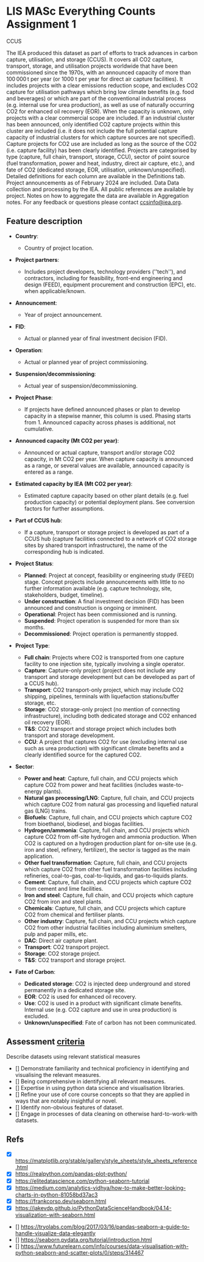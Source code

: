 # LIS MASc Everything Counts Assignment 1

CCUS

The IEA produced this dataset as part of efforts to track advances in carbon capture, utilisation, and storage (CCUS). It covers all CO2 capture, transport, storage, and utilisation projects worldwide that have been commissioned since the 1970s, with an announced capacity of more than 100 000 t per year (or 1000 t per year for direct air capture facilities). It includes projects with a clear emissions reduction scope, and excludes CO2 capture for utilisation pathways which bring low climate benefits (e.g. food and beverages) or which are part of the conventional industrial process (e.g. internal use for urea production), as well as use of naturally occurring CO2 for enhanced oil recovery (EOR). When the capacity is unknown, only projects with a clear commercial scope are included. If an industrial cluster has been announced, only identified CO2 capture projects within this cluster are included (i.e. it does not include the full potential capture capacity of industrial clusters for which capture sources are not specified). Capture projects for CO2 use are included as long as the source of the CO2 (i.e. capture facility) has been clearly identified. Projects are categorised by type (capture, full chain, transport, storage, CCU), sector of point source (fuel transformation, power and heat, industry, direct air capture, etc.), and fate of CO2 (dedicated storage, EOR, utilisation, unknown/unspecified). Detailed definitions for each column are available in the Definitions tab. Project announcements as of February 2024 are included. Data Data collection and processing by the IEA. All public references are available by project. Notes on how to aggregate the data are available in Aggregation notes. For any feedback or questions please contact ccsinfo@iea.org.

## Feature description

- **Country**: 
  - Country of project location.

- **Project partners**: 
  - Includes project developers, technology providers (''tech''), and contractors, including for feasibility, front-end engineering and design (FEED), equipment procurement and construction (EPC), etc. when applicable/known.

- **Announcement**: 
    -   Year of project announcement.
- **FID**: 
    - Actual or planned year of final investment decision (FID).
- **Operation**: 
    - Actual or planned year of project commissioning.
- **Suspension/decommissioning**: 
    - Actual year of suspension/decommissioning.

- **Project Phase**: 
  - If projects have defined announced phases or plan to develop capacity in a stepwise manner, this column is used. Phasing starts from 1. Announced capacity across phases is additional, not cumulative.

- **Announced capacity (Mt CO2 per year)**: 
  - Announced or actual capture, transport and/or storage CO2 capacity, in Mt CO2 per year. When capture capacity is announced as a range, or several values are available, announced capacity is entered as a range.

- **Estimated capacity by IEA (Mt CO2 per year)**: 
  - Estimated capture capacity based on other plant details (e.g. fuel production capacity) or potential deployment plans. See conversion factors for further assumptions.

- **Part of CCUS hub**: 
  - If a capture, transport or storage project is developed as part of a CCUS hub (capture facilities connected to a network of CO2 storage sites by shared transport infrastructure), the name of the corresponding hub is indicated.
  

- **Project Status**: 
  - **Planned**: Project at concept, feasibility or engineering study (FEED) stage. Concept projects include announcements with little to no further information available (e.g. capture technology, site, stakeholders, budget, timeline).
  - **Under construction**: A final investment decision (FID) has been announced and construction is ongoing or imminent.
  - **Operational**: Project has been commissioned and is running.
  - **Suspended**: Project operation is suspended for more than six months.
  - **Decommissioned**: Project operation is permanently stopped.

- **Project Type**: 
  - **Full chain**: Projects where CO2 is transported from one capture facility to one injection site, typically involving a single operator.
  - **Capture**: Capture-only project (project does not include any transport and storage development but can be developed as part of a CCUS hub).
  - **Transport**: CO2 transport-only project, which may include CO2 shipping, pipelines, terminals with liquefaction stations/buffer storage, etc.
  - **Storage**: CO2 storage-only project (no mention of connecting infrastructure), including both dedicated storage and CO2 enhanced oil recovery (EOR).
  - **T&S**: CO2 transport and storage project which includes both transport and storage development.
  - **CCU**: A project that captures CO2 for use (excluding internal use such as urea production) with significant climate benefits and a clearly identified source for the captured CO2.

- **Sector**: 
  - **Power and heat**: Capture, full chain, and CCU projects which capture CO2 from power and heat facilities (includes waste-to-energy plants).
  - **Natural gas processing/LNG**: Capture, full chain, and CCU projects which capture CO2 from natural gas processing and liquefied natural gas (LNG) trains.
  - **Biofuels**: Capture, full chain, and CCU projects which capture CO2 from bioethanol, biodiesel, and biogas facilities.
  - **Hydrogen/ammonia**: Capture, full chain, and CCU projects which capture CO2 from off-site hydrogen and ammonia production. When CO2 is captured on a hydrogen production plant for on-site use (e.g. iron and steel, refinery, fertilizer), the sector is tagged as the main application.
  - **Other fuel transformation**: Capture, full chain, and CCU projects which capture CO2 from other fuel transformation facilities including refineries, coal-to-gas, coal-to-liquids, and gas-to-liquids plants.
  - **Cement**: Capture, full chain, and CCU projects which capture CO2 from cement and lime facilities.
  - **Iron and steel**: Capture, full chain, and CCU projects which capture CO2 from iron and steel plants.
  - **Chemicals**: Capture, full chain, and CCU projects which capture CO2 from chemical and fertiliser plants.
  - **Other industry**: Capture, full chain, and CCU projects which capture CO2 from other industrial facilities including aluminium smelters, pulp and paper mills, etc.
  - **DAC**: Direct air capture plant.
  - **Transport**: CO2 transport project.
  - **Storage**: CO2 storage project.
  - **T&S**: CO2 transport and storage project.

- **Fate of Carbon**: 
  - **Dedicated storage**: CO2 is injected deep underground and stored permanently in a dedicated storage site.
  - **EOR**: CO2 is used for enhanced oil recovery.
  - **Use**: CO2 is used in a product with significant climate benefits. Internal use (e.g. CO2 capture and use in urea production) is excluded.
  - **Unknown/unspecified**: Fate of carbon has not been communicated.

## Assessment [criteria](https://cortex.lis.ac.uk/courses/311/pages/assessment-brief)

Describe datasets using relevant statistical measures

-   [] Demonstrate familiarity and technical proficiency in identifying and visualising the relevant measures.
-   [] Being comprehensive in identifying all relevant measures.
-   [] Expertise in using python data science and visualisation libraries.
-   [] Refine your use of core course concepts so that they are applied in ways that are notably insightful or novel.
-   [] Identify non-obvious features of dataset.
-   [] Engage in processes of data cleaning on otherwise hard-to-work-with datasets.

## Refs

-   [x] https://matplotlib.org/stable/gallery/style_sheets/style_sheets_reference.html
-   [x] https://realpython.com/pandas-plot-python/
-   [x] https://elitedatascience.com/python-seaborn-tutorial
-   [x] https://medium.com/analytics-vidhya/how-to-make-better-looking-charts-in-python-81058bd37ac3
-   [x] https://frankcorso.dev/seaborn.html
-   [x] https://jakevdp.github.io/PythonDataScienceHandbook/04.14-visualization-with-seaborn.html
-   [] https://tryolabs.com/blog/2017/03/16/pandas-seaborn-a-guide-to-handle-visualize-data-elegantly
-   [] https://seaborn.pydata.org/tutorial/introduction.html
-   [] https://www.futurelearn.com/info/courses/data-visualisation-with-python-seaborn-and-scatter-plots/0/steps/314467
